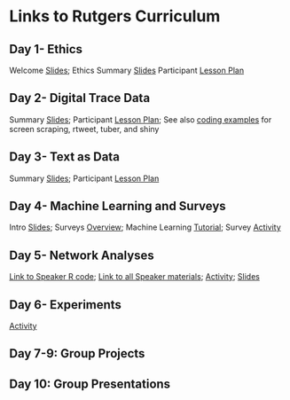 # Links to Rutgers Curriculum


## Day 1- Ethics
Welcome [Slides](https://docs.google.com/presentation/d/1cbgMv9rj778X-U0R1M4st-MYEf0UK5A9NA61ytNLk0Y/edit?usp=sharing); Ethics Summary [Slides](https://docs.google.com/presentation/d/1ZTszDTgw-ySFoWuDWnMYhpmF_Ncn9yxlo1RMzi1V_EQ/edit?usp=sharing)
Participant [Lesson Plan](https://docs.google.com/document/d/1WKAbKqmgKTMndPkTWb3KlstPfHItxnNTM5BRWe5c4yM/edit?usp=sharing)

## Day 2- Digital Trace Data
Summary [Slides](https://docs.google.com/presentation/d/1thXlkDgBd_MptJD8AGq8C2rI0lkU6V5O4oJ66JLUtBY/edit?usp=sharing); Participant [Lesson Plan](https://docs.google.com/document/d/1AIe8RawYsu02SeByzslayjdWO69-bi45yxZBbXLrAtw/edit?usp=sharing); 
See also [coding examples](https://drive.google.com/drive/folders/1qLE91Upx8whd9GFJ6PcCj405bLYrnEw0?usp=sharing) for screen scraping, rtweet, tuber, and shiny 

## Day 3- Text as Data
Summary [Slides](https://docs.google.com/presentation/d/1rLe9LYK8wq-DsME3BtU2qDutEVWXeEIn9Bd_yjetwlU/edit?usp=sharing); 
Participant [Lesson Plan](https://docs.google.com/document/d/1SMCulQDz36mXIKA8dz3sStuGpXrgPsZ2IEE8i4TApUo/edit?usp=sharing)

## Day 4- Machine Learning and Surveys
Intro [Slides](https://docs.google.com/presentation/d/1VHZbCX3h3SHTYUEJlDYOde2NE5Ic0MTe2E-9-m0LYxM/edit?usp=sharing); Surveys [Overview](https://docs.google.com/presentation/d/1wPISO1r3Y81VfkoWXomH1v5FIMjkTQ4Y6VIByvs6sNQ/edit?usp=sharing); Machine Learning [Tutorial](https://drive.google.com/drive/folders/1T7mtuLAg4u345IKaVzQ98makW6t4XPlg?usp=sharing); Survey [Activity](https://docs.google.com/document/d/1Za8MmLW__T_FostV0NSUzQ6PEFR0d1PvigRKJxxcOiQ/edit?usp=sharing)

## Day 5- Network Analyses
[Link to Speaker R code](http://bit.ly/sicss-net-r); [Link to all Speaker materials](http://bit.ly/sicss-net); [Activity](https://drive.google.com/drive/folders/1ogHw2txX_1BC1ECNW1Z2ikeM4QodoGGJ); [Slides](https://docs.google.com/presentation/d/1Niwu5scNOP2nWNu6Y2tFWGWes9PwF9nrAmHjduRCGUo/edit?usp=sharing)

## Day 6- Experiments
[Activity](https://docs.google.com/document/d/1qAS5h2lhvElQW5HPUbGtX4Tl8jX6QskqiUd_VSNm2yE/edit?usp=sharing)

## Day 7-9: Group Projects

## Day 10: Group Presentations

